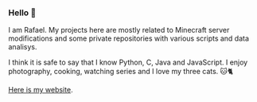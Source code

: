 ### Hello 👋

I am Rafael. My projects here are mostly related to Minecraft server modifications and some private repositories with various scripts and data analisys.

I think it is safe to say that I know Python, C, Java and JavaScript. I enjoy photography, cooking, watching series and I love my three cats. 🐱🐈

[Here is my website](https://rafaelsms.com/).
